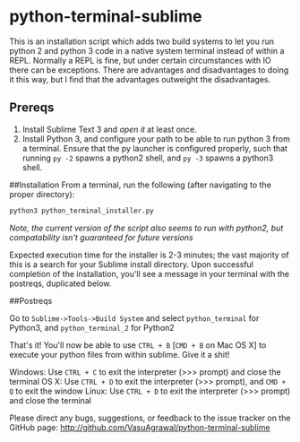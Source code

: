 # python-terminal-sublime

This is an installation script which adds two build systems to let you run python 2 and python 3 code in a native system terminal instead of within a REPL. Normally a REPL is fine, but under certain circumstances with IO there can be exceptions. There are advantages and disadvantages to doing it this way, but I find that the advantages outweight the disadvantages.

## Prereqs
1. Install Sublime Text 3 and *open it* at least once.
2. Install Python 3, and configure your path to be able to run python 3 from a terminal. Ensure that the py launcher is configured properly, such that running `py -2` spawns a python2 shell, and `py -3` spawns a python3 shell.

##Installation
From a terminal, run the following (after navigating to the proper directory):

```bash
python3 python_terminal_installer.py
```

_Note, the current version of the script also seems to run with python2, but compatability isn't guaranteed for future versions_

Expected execution time for the installer is 2-3 minutes; the vast majority of this is a search for your Sublime install directory. Upon successful completion of the installation, you'll see a message in your terminal with the postreqs, duplicated below.

##Postreqs

Go to `Sublime->Tools->Build System` and select `python_terminal` for Python3, and `python_terminal_2` for Python2

That's it! You'll now be able to use `CTRL + B` [`CMD + B` on Mac OS X] to execute your python files from within sublime. Give it a shit!

Windows: Use `CTRL + C` to exit the interpreter (>>> prompt) and close the terminal
OS X: Use `CTRL + D` to exit the interpreter (>>> prompt), and `CMD + Q` to exit the window
Linux: Use `CTRL + D` to exit the interpreter (>>> prompt) and close the terminal

Please direct any bugs, suggestions, or feedback to the issue tracker on the GitHub page:
http://github.com/VasuAgrawal/python-terminal-sublime

